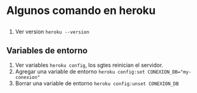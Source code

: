 # Algunos comando en heroku

## 
1. Ver version `heroku --version`

## Variables de entorno
1. Ver variables `heroku config`, los sgtes reinician el servidor.
3. Agregar una variable de entorno `heroku config:set CONEXION_DB="my-conexion"`
4. Borrar una variable de entorno `heroku config:unset CONEXION_DB`
